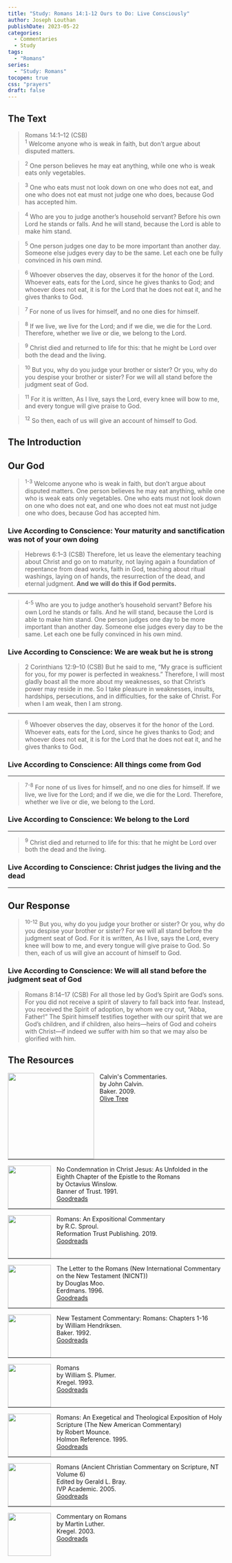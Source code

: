 ```yaml
---
title: "Study: Romans 14:1-12 Ours to Do: Live Consciously"
author: Joseph Louthan
publishDate: 2023-05-22
categories:
  - Commentaries
  - Study
tags:
  - "Romans"
series:
  - "Study: Romans"
tocopen: true
css: "prayers"
draft: false
---
```

## The Text

>Romans 14:1–12 (CSB)  
><sup>1</sup> Welcome anyone who is weak in faith, but don’t argue about disputed matters. 

><sup>2</sup> One person believes he may eat anything, while one who is weak eats only vegetables. 

><sup>3</sup> One who eats must not look down on one who does not eat, and one who does not eat must not judge one who does, because God has accepted him. 

><sup>4</sup> Who are you to judge another’s household servant? Before his own Lord he stands or falls. And he will stand, because the Lord is able to make him stand. 

><sup>5</sup> One person judges one day to be more important than another day. Someone else judges every day to be the same. Let each one be fully convinced in his own mind. 

><sup>6</sup> Whoever observes the day, observes it for the honor of the Lord. Whoever eats, eats for the Lord, since he gives thanks to God; and whoever does not eat, it is for the Lord that he does not eat it, and he gives thanks to God. 

><sup>7</sup> For none of us lives for himself, and no one dies for himself. 

><sup>8</sup> If we live, we live for the Lord; and if we die, we die for the Lord. Therefore, whether we live or die, we belong to the Lord. 

><sup>9</sup> Christ died and returned to life for this: that he might be Lord over both the dead and the living. 

><sup>10</sup> But you, why do you judge your brother or sister? Or you, why do you despise your brother or sister? For we will all stand before the judgment seat of God. 

><sup>11</sup> For it is written, As I live, says the Lord, every knee will bow to me, and every tongue will give praise to God. 

><sup>12</sup> So then, each of us will give an account of himself to God.

## The Introduction

## Our God

><sup>1-3</sup> Welcome anyone who is weak in faith, but don’t argue about disputed matters. One person believes he may eat anything, while one who is weak eats only vegetables. One who eats must not look down on one who does not eat, and one who does not eat must not judge one who does, because God has accepted him. 

### Live According to Conscience: Your maturity and sanctification was not of your own doing

>Hebrews 6:1–3 (CSB) Therefore, let us leave the elementary teaching about Christ and go on to maturity, not laying again a foundation of repentance from dead works, faith in God, teaching about ritual washings, laying on of hands, the resurrection of the dead, and eternal judgment. **And we will do this if God permits.**

---

><sup>4-5</sup> Who are you to judge another’s household servant? Before his own Lord he stands or falls. And he will stand, because the Lord is able to make him stand. One person judges one day to be more important than another day. Someone else judges every day to be the same. Let each one be fully convinced in his own mind. 

### Live According to Conscience: We are weak but he is strong

>2 Corinthians 12:9–10 (CSB) But he said to me, “My grace is sufficient for you, for my power is perfected in weakness.” Therefore, I will most gladly boast all the more about my weaknesses, so that Christ’s power may reside in me. So I take pleasure in weaknesses, insults, hardships, persecutions, and in difficulties, for the sake of Christ. For when I am weak, then I am strong.

---

><sup>6</sup> Whoever observes the day, observes it for the honor of the Lord. Whoever eats, eats for the Lord, since he gives thanks to God; and whoever does not eat, it is for the Lord that he does not eat it, and he gives thanks to God.

### Live According to Conscience: All things come from God

---

><sup>7-8</sup> For none of us lives for himself, and no one dies for himself. If we live, we live for the Lord; and if we die, we die for the Lord. Therefore, whether we live or die, we belong to the Lord.

### Live According to Conscience: We belong to the Lord

---

><sup>9</sup> Christ died and returned to life for this: that he might be Lord over both the dead and the living. 

### Live According to Conscience: Christ judges the living and the dead

---

## Our Response

><sup>10-12</sup> But you, why do you judge your brother or sister? Or you, why do you despise your brother or sister? For we will all stand before the judgment seat of God. For it is written, As I live, says the Lord, every knee will bow to me, and every tongue will give praise to God. So then, each of us will give an account of himself to God.

### Live According to Conscience: We will all stand before the judgment seat of God

>Romans 8:14–17 (CSB) For all those led by God’s Spirit are God’s sons. For you did not receive a spirit of slavery to fall back into fear. Instead, you received the Spirit of adoption, by whom we cry out, “Abba, Father!” The Spirit himself testifies together with our spirit that we are God’s children, and if children, also heirs—heirs of God and coheirs with Christ—if indeed we suffer with him so that we may also be glorified with him.

## The Resources

<p style="clear:both;">

<img src="/images/resources/commentary-calvin-set.png" align="left" width="200" style="padding-right: 10px" />Calvin's Commentaries.  
by John Calvin.  
Baker. 2009.  
[Olive Tree](https://www.olivetree.com/store/product.php?productid=17517)

<p style="clear:both;">

---

<img src="/images/resources/book-no-condemnation-winslow.jpg" align="left" width="100" style="padding-right: 10px" />No Condemnation in Christ Jesus: As Unfolded in the Eighth Chapter of the Epistle to the Romans  
by Octavius Winslow.  
Banner of Trust. 1991.  
[Goodreads](https://www.goodreads.com/book/show/4011534-no-condemnation-in-christ-jesus?ac=1&from_search=true&qid=K1waoHAVw7&rank=1)

<p style="clear:both;">

---

<img src="/images/resources/commentary-romans-sproul.jpg" align="left" width="100" style="padding-right: 10px" />Romans: An Expositional Commentary  
by R.C. Sproul.  
Reformation Trust Publishing. 2019.  
[Goodreads](https://www.goodreads.com/book/show/6468546-romans?ac=1&from_search=true&qid=xl3x8afdFN&rank=2)

<p style="clear:both;">

---

<img src="/images/resources/commentary-romans-moo.jpg" align="left" width="100" style="padding-right: 10px" />The Letter to the Romans (New International Commentary on the New Testament (NICNT))  
by Douglas Moo.    
Eerdmans. 1996.  
[Goodreads](https://www.goodreads.com/book/show/48640436-the-letter-to-the-romans-new-international-commentary-on-the-new-testam?ac=1&from_search=true&qid=K0oRkdrYXP&rank=1)

<p style="clear:both;">

---

<img src="/images/resources/commentary-romans-hendricksen.webp" align="left" width="100" style="padding-right: 10px" />New Testament Commentary: Romans: Chapters 1-16  
by William Hendriksen.  
Baker. 1992.  
[Goodreads](https://www.goodreads.com/book/show/6033721-romans?ac=1&from_search=true&qid=VSDDrJALl9&rank=1)

<p style="clear:both;">

---

<img src="/images/resources/commentary-romans-plumer.jpeg" align="left" width="100" style="padding-right: 10px" />Romans  
by William S. Plumer.  
Kregel. 1993.  
[Goodreads](https://www.goodreads.com/book/show/3189435-commentary-on-romans?ac=1&from_search=true&qid=pinspEBLVG&rank=1)

<p style="clear:both;">

---

<img src="/images/resources/commentary-romans-mounce.jpg" align="left" width="100" style="padding-right: 10px" />Romans: An Exegetical and Theological Exposition of Holy Scripture (The New American Commentary)  
by Robert Mounce.  
Holmon Reference. 1995.  
[Goodreads](https://www.goodreads.com/book/show/1652633.Romans?ac=1&from_search=true&qid=t43icJXUYR&rank=2)

<p style="clear:both;">

---

<img src="/images/resources/commentary-romans-bray.webp" align="left" width="100" style="padding-right: 10px" />Romans (Ancient Christian Commentary on Scripture, NT Volume 6)  
Edited by Gerald L. Bray.  
IVP Academic. 2005.  
[Goodreads](https://www.goodreads.com/book/show/32922759-romans?ac=1&from_search=true&qid=O8EDAlniS5&rank=1)

<p style="clear:both;">

---

<img src="/images/resources/commentary-romans-luther.webp" align="left" width="100" style="padding-right: 10px" />Commentary on Romans  
by Martin Luther.  
Kregel. 2003.  
[Goodreads](https://www.goodreads.com/book/show/1635020.Commentary_on_Romans?ac=1&from_search=true&qid=aIXX1icyNY&rank=5)

<p style="clear:both;">

